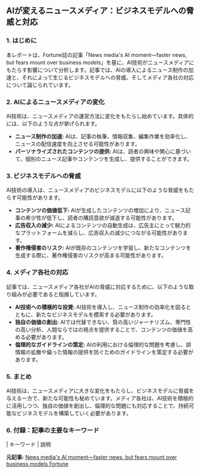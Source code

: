## AIが変えるニュースメディア：ビジネスモデルへの脅威と対応

### 1. はじめに

本レポートは、Fortune誌の記事「News media's AI moment—faster news, but fears mount over business models」を基に、AI技術がニュースメディアにもたらす影響について分析します。記事では、AIの導入によるニュース制作の加速と、それによって生じるビジネスモデルへの脅威、そしてメディア各社の対応について論じられています。

### 2. AIによるニュースメディアの変化

AI技術は、ニュースメディアの運営方法に変化をもたらし始めています。具体的には、以下のような点が挙げられます。

* **ニュース制作の加速:** AIは、記事の執筆、情報収集、編集作業を効率化し、ニュースの配信速度を向上させる可能性があります。
* **パーソナライズされたコンテンツの提供:** AIは、読者の興味や関心に基づいて、個別のニュース記事やコンテンツを生成し、提供することができます。

### 3. ビジネスモデルへの脅威

AI技術の導入は、ニュースメディアのビジネスモデルに以下のような脅威をもたらす可能性があります。

* **コンテンツの価値低下:** AIが生成したコンテンツの増加により、ニュース記事の希少性が低下し、読者の購読意欲が減退する可能性があります。
* **広告収入の減少:** AIによるコンテンツの自動生成は、広告主にとって魅力的なプラットフォームを減らし、広告収入の減少につながる可能性があります。
* **著作権侵害のリスク:** AIが既存のコンテンツを学習し、新たなコンテンツを生成する際に、著作権侵害のリスクが高まる可能性があります。

### 4. メディア各社の対応

記事では、ニュースメディア各社がAIの脅威に対応するために、以下のような取り組みが必要であると指摘しています。

* **AI技術への積極的な投資:** AI技術を導入し、ニュース制作の効率化を図るとともに、新たなビジネスモデルを模索する必要があります。
* **独自の価値の創出:** AIでは代替できない、質の高いジャーナリズム、専門性の高い分析、人間ならではの視点を提供することで、コンテンツの価値を高める必要があります。
* **倫理的なガイドラインの策定:** AIの利用における倫理的な問題を考慮し、誤情報の拡散や偏った情報の提供を防ぐためのガイドラインを策定する必要があります。

### 5. まとめ

AI技術は、ニュースメディアに大きな変化をもたらし、ビジネスモデルに脅威を与える一方で、新たな可能性も秘めています。メディア各社は、AI技術を積極的に活用しつつ、独自の価値を創出し、倫理的な問題にも対応することで、持続可能なビジネスモデルを構築していく必要があります。

### 6. 付録：記事の主要なキーワード

| キーワード | 説明 

**元記事:** [News media's AI moment—faster news, but fears mount over business models Fortune](https://fortune.com/2025/03/18/news-media-ai-journalism-changes-business-model-threat/)